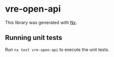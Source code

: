 # vre-open-api

This library was generated with [Nx](https://nx.dev).

## Running unit tests

Run `nx test vre-open-api` to execute the unit tests.
